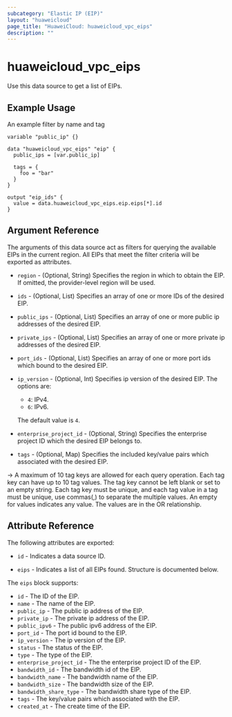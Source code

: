 ```yaml
---
subcategory: "Elastic IP (EIP)"
layout: "huaweicloud"
page_title: "HuaweiCloud: huaweicloud_vpc_eips"
description: ""
---
```


# huaweicloud_vpc_eips

Use this data source to get a list of EIPs.

## Example Usage

An example filter by name and tag

```hcl
variable "public_ip" {}

data "huaweicloud_vpc_eips" "eip" {
  public_ips = [var.public_ip]

  tags = {
    foo = "bar"
  }
}

output "eip_ids" {
  value = data.huaweicloud_vpc_eips.eip.eips[*].id
}
```

## Argument Reference

The arguments of this data source act as filters for querying the available EIPs in the current region.
 All EIPs that meet the filter criteria will be exported as attributes.

* `region` - (Optional, String) Specifies the region in which to obtain the EIP. If omitted, the provider-level region
  will be used.

* `ids` - (Optional, List) Specifies an array of one or more IDs of the desired EIP.

* `public_ips` - (Optional, List) Specifies an array of one or more public ip addresses of the desired EIP.

* `private_ips` - (Optional, List) Specifies an array of one or more private ip addresses of the desired EIP.

* `port_ids` - (Optional, List) Specifies an array of one or more port ids which bound to the desired EIP.

* `ip_version` - (Optional, Int) Specifies ip version of the desired EIP. The options are:
    + `4`: IPv4.
    + `6`: IPv6.

  The default value is `4`.

* `enterprise_project_id` - (Optional, String) Specifies the enterprise project ID which the desired EIP belongs to.

* `tags` - (Optional, Map) Specifies the included key/value pairs which associated with the desired EIP.

 -> A maximum of 10 tag keys are allowed for each query operation. Each tag key can have up to 10 tag values.
  The tag key cannot be left blank or set to an empty string. Each tag key must be unique, and each tag value in a
  tag must be unique, use commas(,) to separate the multiple values. An empty for values indicates any value.
  The values are in the OR relationship.

## Attribute Reference

The following attributes are exported:

* `id` - Indicates a data source ID.

* `eips` - Indicates a list of all EIPs found. Structure is documented below.

The `eips` block supports:

* `id` - The ID of the EIP.
* `name` - The name of the EIP.
* `public_ip` - The public ip address of the EIP.
* `private_ip` - The private ip address of the EIP.
* `public_ipv6` - The public ipv6 address of the EIP.
* `port_id` - The port id bound to the EIP.
* `ip_version` - The ip version of the EIP.
* `status` - The status of the EIP.
* `type` - The type of the EIP.
* `enterprise_project_id` - The the enterprise project ID of the EIP.
* `bandwidth_id` - The bandwidth id of the EIP.
* `bandwidth_name` - The bandwidth name of the EIP.
* `bandwidth_size` - The bandwidth size of the EIP.
* `bandwidth_share_type` - The bandwidth share type of the EIP.
* `tags` - The key/value pairs which associated with the EIP.
* `created_at` - The create time of the EIP.
